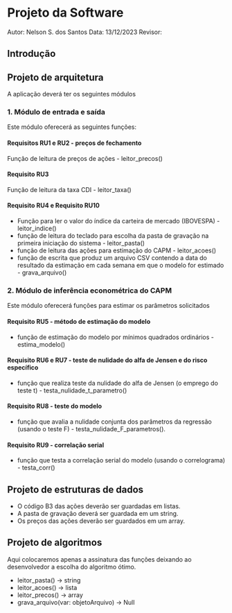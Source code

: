 # Projeto da Software

Autor: Nelson S. dos Santos
Data: 13/12/2023
Revisor: 

## Introdução

## Projeto de arquitetura

A aplicação deverá ter os seguintes módulos

### 1. Módulo de entrada e saída
Este módulo oferecerá as seguintes funções:

#### Requisitos RU1 e RU2 - preços de fechamento
Função de leitura de preços de ações - leitor_precos()

#### Requisito RU3 
Função de leitura da taxa CDI - leitor_taxa()

#### Requisito RU4 e Requisito RU10
- Função para ler o valor do índice da carteira de mercado (IBOVESPA) - leitor_indice()
- função de leitura do teclado para escolha da pasta de gravação na primeira iniciação do sistema - leitor_pasta()
- função de leitura das ações para estimação do CAPM - leitor_acoes()
- função de escrita que produz um arquivo CSV contendo a data do resultado da estimação em cada semana em que o modelo for estimado - grava_arquivo()
 

### 2. Módulo de inferência econométrica do CAPM
Este módulo oferecerá funções para estimar os parâmetros solicitados

#### Requisito RU5 - método de estimação do modelo
 - função de estimação do modelo por mínimos quadrados ordinários - estima_modelo()
 
#### Requisito RU6 e RU7  - teste de nulidade do alfa de Jensen e do risco específico
- função que realiza teste da nulidade do alfa de Jensen (o emprego do teste t) - testa_nulidade_t_parametro()

#### Requisito RU8 - teste do modelo
- função que avalia a nulidade conjunta dos parâmetros da regressão (usando o teste F) - testa_nulidade_F_parametros().


#### Requisito RU9 - correlação serial 
- função que testa a correlação serial do modelo (usando o correlograma) - testa_corr()



## Projeto de estruturas de dados

- O código B3 das ações deverão ser guardadas em listas.
- A pasta de gravação deverá ser guardada em um string.
- Os preços das ações deverão ser guardados em um array.

## Projeto de algoritmos

Aqui colocaremos apenas a assinatura das funções deixando ao desenvolvedor a escolha do algoritmo ótimo.

- leitor_pasta() -> string
- leitor_acoes() -> lista
- leitor_precos() -> array
- grava_arquivo(var: objetoArquivo) -> Null

